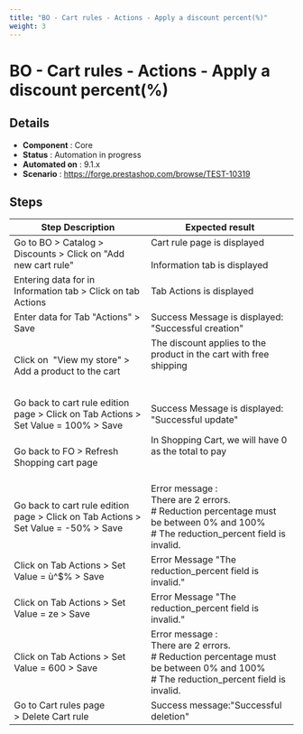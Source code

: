 ```yaml
---
title: "BO - Cart rules - Actions - Apply a discount percent(%)"
weight: 3
---
```


# BO - Cart rules - Actions - Apply a discount percent(%)
## Details
* **Component** : Core
* **Status** : Automation in progress
* **Automated on** : 9.1.x
* **Scenario** : https://forge.prestashop.com/browse/TEST-10319

## Steps
| Step Description | Expected result |
| ----- | ----- |
| Go to BO > Catalog > Discounts > Click on "Add new cart rule" | Cart rule page is displayed<br><br>Information tab is displayed |
| Entering data for in Information tab > Click on tab Actions | Tab Actions is displayed |
| Enter data for Tab "Actions" > Save | Success Message is displayed: "Successful creation" |
| Click on  "View my store" > Add a product to the cart | The discount applies to the product in the cart with free shipping<br><br> <br>|1 item|€22.94|<br>|Discount(s)|-€4.59|<br>|Shipping |Free|<br>|Total (tax incl.)|€18.35|<br>|test cart rules|-€4.59| |
| Go back to cart rule edition page > Click on Tab Actions > Set Value = 100% > Save | Success Message is displayed: "Successful update" |
| Go back to FO > Refresh Shopping cart page | In Shopping Cart, we will have 0 as the total to pay<br><br> <br>|1 item|€22.94|<br>|Discount(s)|-€22.94|<br>|Shipping |Free|<br>|Total (tax incl.)|€0.00|<br>|test cart rules|-€22.94| |
| Go back to cart rule edition page > Click on Tab Actions > Set Value = -50% > Save | Error message : <br>There are 2 errors.<br> # Reduction percentage must be between 0% and 100%<br> # The reduction_percent field is invalid. |
| Click on Tab Actions > Set Value = ù^$% > Save | Error Message "The reduction_percent field is invalid." |
| Click on Tab Actions > Set Value = ze > Save | Error Message "The reduction_percent field is invalid." |
| Click on Tab Actions > Set Value = 600 > Save | Error message : <br>There are 2 errors.<br> # Reduction percentage must be between 0% and 100%<br> # The reduction_percent field is invalid. |
| Go to Cart rules page > Delete Cart rule | Success message:"Successful deletion" |
